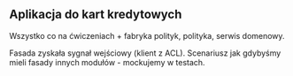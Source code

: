 ## Aplikacja do kart kredytowych

Wszystko co na ćwiczeniach + fabryka polityk, polityka, serwis domenowy.

Fasada zyskała sygnał wejściowy (klient z ACL). Scenariusz jak gdybyśmy mieli fasady innych modułów - mockujemy w testach. 
